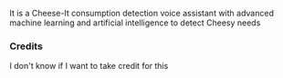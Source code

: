 It is a Cheese-It consumption detection voice assistant with advanced machine learning and artificial intelligence to detect Cheesy needs

### Credits
I don't know if I want to take credit for this
